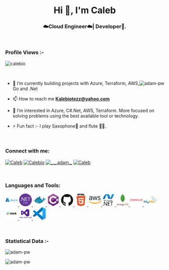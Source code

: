 <h1 align="center">Hi 👋, I'm Caleb</h1>
<h3 align="center"> ☁️Cloud Engineer☁️| Developer🌟.</h3>

<br>

<p align="right"> <h3>Profile Views :-</h3> <img src="https://visitor-badge.glitch.me/badge?page_id=Calebio.Calebio"
    alt="calebio" /> 
  </p>

<br>

<p><img align="right" src="https://github.com/Adam-pw/Adam-pw/blob/main/animation_500_kxa883sd.gif" alt="adam-pw" /></p>


- 🌱 I’m currently building projects with Azure, Terraform, AWS, Go and .Net

- 📫 How to reach me **Kalebiotezz@yahoo.com**

- 👀 I’m interested in Azure, C#.Net, AWS, Terraform. More focused on solving problems using the best available tool or technology. 


- ⚡ Fun fact :- I play Saxophone🎷 and flute 💯🎵.

<br>

<h3 align="left">Connect with me:</h3>
<p align="left">
  <a href="https://www.linkedin.com/in/calebio" target="blank"><img align="center"
      src="https://raw.githubusercontent.com/rahuldkjain/github-profile-readme-generator/master/src/images/icons/Social/linked-in-alt.svg"
      alt="Caleb" height="30" width="40" /></a>
  <a href="https://fb.com/Calebio10" target="blank"><img align="center"
      src="https://raw.githubusercontent.com/rahuldkjain/github-profile-readme-generator/master/src/images/icons/Social/facebook.svg"
      alt="Calebio" height="30" width="40" /></a>
  <a href="https://www.instagram.com/_your_village_boy/" target="blank"><img align="center"
      src="https://raw.githubusercontent.com/rahuldkjain/github-profile-readme-generator/master/src/images/icons/Social/instagram.svg"
      alt="_._.adam._" height="30" width="40" /></a>
 <a href="https://twitter.com/Caleb08088" target="blank"><img align="center"
      src="https://raw.githubusercontent.com/rahuldkjain/github-profile-readme-generator/master/src/images/icons/Social/twitter.svg"
      alt="Caleb" height="30" width="40" /></a>
</p>

<br>

<h3 align="left">Languages and Tools:</h3>
<p> <a href="https://azure.microsoft.com/" target="_blank" rel="noreferrer"> <img
      src="https://raw.githubusercontent.com/devicons/devicon/master/icons/azure/azure-original-wordmark.svg"
      alt="Azure" width="40" height="40" /> </a> 
       <a href="https://dotnet.microsoft.com/en-us/learn/aspnet/what-is-aspnet-core" target="_blank" rel="noreferrer">
    <img src="https://raw.githubusercontent.com/devicons/devicon/master/icons/dotnetcore/dotnetcore-original.svg"
      alt="dotetcore" width="40" height="40" /> </a> 
       <a href="https://www.docker.com/" target="_blank"
    rel="noreferrer"> <img src="https://raw.githubusercontent.com/devicons/devicon/master/icons/docker/docker-original.svg"
      alt="docker" width="40" height="40" /> </a> 
       <a href="https://www.w3schools.com/cs/index.php" target="_blank" rel="noreferrer">
    <img src="https://raw.githubusercontent.com/devicons/devicon/master/icons/csharp/csharp-original.svg"
      alt="csharp" width="40" height="40" /> </a> 
      <a href="https://github.com/" target="_blank"
    rel="noreferrer"> <img
      src="https://raw.githubusercontent.com/devicons/devicon/master/icons/github/github-original.svg" alt="github"
      width="40" height="40" /> </a> 
      <a href="https://www.w3.org/html/" target="_blank" rel="noreferrer"> <img
      src="https://raw.githubusercontent.com/devicons/devicon/master/icons/html5/html5-original-wordmark.svg"
      alt="html5" width="40" height="40" /> </a> 
      <a href="https://aws.amazon.com/"
    target="_blank" rel="noreferrer"> <img
      src="https://raw.githubusercontent.com/devicons/devicon/master/icons/amazonwebservices/amazonwebservices-original-wordmark.svg" alt="aws" width="40"
      height="40" /> </a> <a href="https://dotnet.microsoft.com/en-us/" target="_blank" rel="noreferrer"> <img
      src="https://raw.githubusercontent.com/devicons/devicon/master/icons/dot-net/dot-net-original-wordmark.svg" alt="dotnet" width="40"
      height="40" /> </a> 
       <a href="https://www.mongodb.com/" target="_blank"
    rel="noreferrer"> <img
      src="https://raw.githubusercontent.com/devicons/devicon/master/icons/mongodb/mongodb-original-wordmark.svg"
      alt="mongodb" width="40" height="40" /> 
      </a> <a href="https://www.oracle.com/" target="_blank" rel="noreferrer">
    <img src="https://raw.githubusercontent.com/devicons/devicon/master/icons/oracle/oracle-original.svg" alt="oracle" width="40" height="40" />
  </a> 
  <a href="https://www.mysql.com/" target="_blank" rel="noreferrer"> <img
      src="https://raw.githubusercontent.com/devicons/devicon/master/icons/mysql/mysql-original-wordmark.svg"
      alt="mysql" width="40" height="40" /> </a> </a>  
      <a href="https://slack.com/" target="_blank" rel="noreferrer"> <img
      src="https://raw.githubusercontent.com/devicons/devicon/master/icons/slack/slack-original-wordmark.svg"
      alt="slack" width="40" height="40" /> </a>
       <a href="https://visualstudio.microsoft.com/" target="_blank" rel="noreferrer">
    <img
      src="https://raw.githubusercontent.com/devicons/devicon/master/icons/visualstudio/visualstudio-plain-wordmark.svg"
      alt="visualstudio" width="40" height="40" /> </a> 
      <a href="https://code.visualstudio.com/" target="_blank"
    rel="noreferrer"> <img
      src="https://raw.githubusercontent.com/devicons/devicon/master/icons/vscode/vscode-original.svg" alt="photoshop"
      width="40" height="40" /> </a> 
     </p>

<br>

<h3>Statistical Data :-</h3>
<p><img align="left"
    src="https://github-readme-stats.vercel.app/api/top-langs?username=Calebio&show_icons=true&locale=en&bg_color=0d1117&text_color=ffffff&layout=compact"
    alt="adam-pw" 
    bg_color=#808080/></p>
<br>

<p>&nbsp;<img align="left" src="https://github-readme-stats.vercel.app/api?username=Calebio&show_icons=true&locale=en&bg_color=0d1117&text_color=ffffff&repo=convoychat"
    alt="adam-pw" />
  </p>
